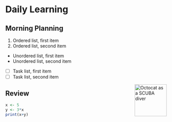 # Daily Learning

## Morning Planning

1. Ordered list, first item
2. Ordered list, second item

- Unordered list, first item
- Unordered list, second item

- [ ] Task list, first item
- [ ] Task list, second item

<img alt="Octocat as a SCUBA diver" src="https://octodex.github.com/images/scubatocat.png" width="100" align="right">

## Review
```r
x <- 5
y <- 3*x
print(x+y)
```

